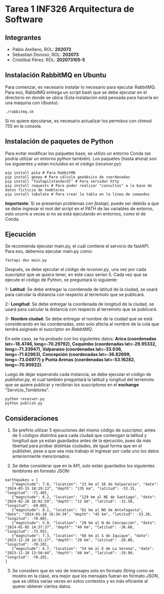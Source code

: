 # Tarea 1 INF326  Arquitectura de Software

## Integrantes

- Pablo Arellano, ROL: **202073**
- Sebastian Donoso, ROL: **202073**
- Cristóbal Pérez: ROL: **202073105-5**

## Instalación RabbitMQ en Ubuntu

Para comenzar, es necesario instalar lo necesario para ejecutar RabbitMQ. Para eso, RabbitMQ entrega un script bash que se debe ejecutar en el directorio en donde se ubica (Esta instalación está pensada para hacerla en una máquina con Ubuntu):

````
./rabbitmq.sh
````

Si no quiere ejecutarse, es necesario actualizar los permísos con chmod 755 en la consola.

## Instalación de paquetes de Python

Para evitar modificar los paquetes base, se utilizo un entorno Conda (se podría utilizar un entorno python también). Los paquetes (hasta ahora) son los siguientes y estan incluidos en el código (*receiver.py*):

````
pip install pika # Para RabbitMQ
pip install geopy # Para cálculo geodésico de coordenadas
pip install "fastapi[standard]" # Para servidor http
pip install requests # Para poder realizar "consultas" a la base de datos ficticia de temblores
pip install tabulate # Para crear la tabla en la línea de comandos
````

**Importante**: Si se presentan problemas con *fastapi*, puede ser debido a que se debe ingresar el root del script en el PATH de las variables de entorno, esto ocurre a veces si no se está ejecutando en entornos, como el de Conda.

## Ejecución

Se recomienda ejecutar main.py, el cuál contiene el servicio de fastAPI. Para eso, debemos ejecutar main.py como:

````
fastapi dev main.py
````

Después, se debe ejecutar el código de *receiver.py*, una vez por cada suscriptor que se quiera tener, en este caso serían 5. Cada vez que se ejecute el código de Pyhton, se preguntará lo siguiente:

1- **Latitud**: Se debe entregar la coordenada de latitud de la ciudad, se usará para calcular la distancia con respecto al terremoto que se publicará.

2- **Longitud**: Se debe entregar la coordenada de longitud de la ciudad, se usará para calcular la distancia con respecto al terremoto que se publicará.

3- **Nombre ciudad**: Se debe entregar el nombre de la ciudad que se está considerando en las coordenadas, esto solo afecta al nombre de la cola que tendrá asignado el suscriptor en *RabbitMQ*.

En este caso, se ha probado con los siguientes datos: **Arica (coordenadas lat=-18.4746, long=-70.29792), Coquimbo (coordenadas lat=-29.95332, long=-71.33947), Valparaiso (coordenadas lat=-33.036, long=-71.62963), Concepción (coordenadas lat=-36.82699, long=-73.04977) y Punta Arenas (coordenadas lat=-53.16282, long=-70.90922)**.

Luego de dejar esperando cada instancia, se debe ejecutar el código de *publisher.py*, el cual también preguntará la latitud y longitud del terremoto que se quiere publicar y recibiran los suscriptores en el **exchange** "Servicio_Temblores".

````
python receiver.py
python publish.py
 ````

## Consideraciones

1. Se prefirio utilizar 5 ejecuciones del mismo código de suscriptor, antes de 5 códigos distintos para cada ciudad que contengan la latitud y longitud que ya estan guardados antes de la ejecución, pues da más libertad para probar distintas ciudades, de igual forma que en el publisher, pese a que sea más trabajo el ingresar por cada uno los datos anteriormente mencionados.

2. Se debe considerar que en la API, solo están guardados los siguientes temblores en formato JSON:

 ````
earthquakes = [
    {"magnitude": 7.8, "location": "23 km al SE de Valparaíso", "date": "2024-03-15 18:29:13", "depth": "135 km", "latitud": -33.15, "longitud": -71.40},
    {"magnitude": 6.2, "location": "129 km al NE de Santiago", "date": "2024-02-28 18:02:59", "depth": "12 km", "latitud": -32.50, "longitud": -69.80},
    {"magnitude": 8.1, "location": "81 km al NO de Antofagasta", "date": "2024-01-10 16:34:34", "depth": "45 km", "latitud": -23.20, "longitud": -70.80},
    {"magnitude": 5.9, "location": "20 km al N de Concepción", "date": "2024-01-05 14:37:37", "depth": "49 km", "latitud": -36.60, "longitud": -72.95},
    {"magnitude": 7.3, "location": "68 km al S de Iquique", "date": "2023-12-20 14:31:27", "depth": "28 km", "latitud": -20.80, "longitud": -70.20},
    {"magnitude": 6.7, "location": "54 km al E de La Serena", "date": "2023-11-18 13:50:44", "depth": "40 km", "latitud": -29.90, "longitud": -70.20},
]
 ````
3. Se considero que en vez de mensajes solo en formato *String* como se mostro en la clase, era mejor que los mensajes fueran en formato *JSON*, que se utiliza varias veces en estos contextos y es más eficiente al querer obtener ciertos datos.
